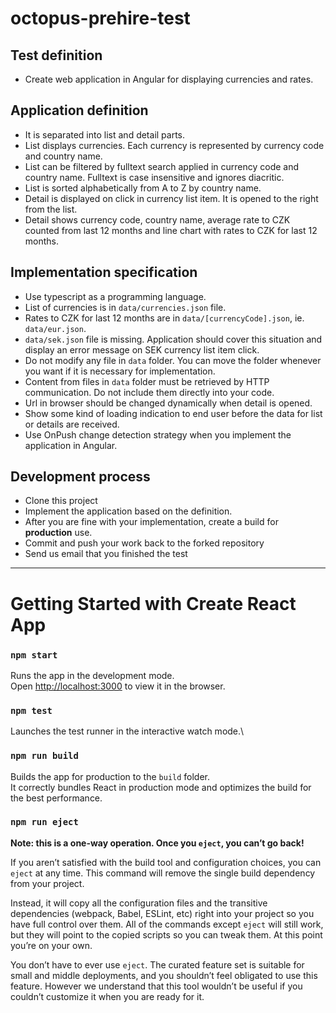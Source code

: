 # octopus-prehire-test

## Test definition

* Create web application in Angular for displaying currencies and rates.

## Application definition
  * It is separated into list and detail parts.
  * List displays currencies. Each currency is represented by currency code and country name.
  * List can be filtered by fulltext search applied in currency code and country name. Fulltext is case insensitive and ignores diacritic.
  * List is sorted alphabetically from A to Z by country name.
  * Detail is displayed on click in currency list item. It is opened to the right from the list.
  * Detail shows currency code, country name, average rate to CZK counted from last 12 months and line chart with rates to CZK for last 12 months.

## Implementation specification
  * Use typescript as a programming language.
  * List of currencies is in `data/currencies.json` file.
  * Rates to CZK for last 12 months are in `data/[currencyCode].json`, ie. `data/eur.json`.
  * `data/sek.json` file is missing. Application should cover this situation and display an error message on SEK currency list item click.
  * Do not modify any file in `data` folder. You can move the folder whenever you want if it is necessary for implementation.
  * Content from files in `data` folder must be retrieved by HTTP communication. Do not include them directly into your code.
  * Url in browser should be changed dynamically when detail is opened.
  * Show some kind of loading indication to end user before the data for list or details are received.
  * Use OnPush change detection strategy when you implement the application in Angular.

## Development process
* Clone this project
* Implement the application based on the definition.
* After you are fine with your implementation, create a build for **production** use.
* Commit and push your work back to the forked repository
* Send us email that you finished the test
****

# Getting Started with Create React App

### `npm start`

Runs the app in the development mode.\
Open [http://localhost:3000](http://localhost:3000) to view it in the browser.

### `npm test`

Launches the test runner in the interactive watch mode.\

### `npm run build`

Builds the app for production to the `build` folder.\
It correctly bundles React in production mode and optimizes the build for the best performance.

### `npm run eject`

**Note: this is a one-way operation. Once you `eject`, you can’t go back!**

If you aren’t satisfied with the build tool and configuration choices, you can `eject` at any time. This command will remove the single build dependency from your project.

Instead, it will copy all the configuration files and the transitive dependencies (webpack, Babel, ESLint, etc) right into your project so you have full control over them. All of the commands except `eject` will still work, but they will point to the copied scripts so you can tweak them. At this point you’re on your own.

You don’t have to ever use `eject`. The curated feature set is suitable for small and middle deployments, and you shouldn’t feel obligated to use this feature. However we understand that this tool wouldn’t be useful if you couldn’t customize it when you are ready for it.
